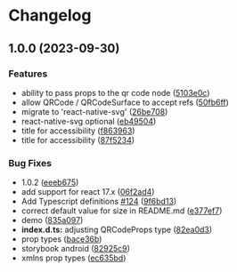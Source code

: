 # Changelog

## 1.0.0 (2023-09-30)


### Features

* ability to pass props to the qr code node ([5103e0c](https://github.com/rosskhanas/react-qr-code/commit/5103e0caa5e49f011fa68ddc01f9a156da6fcc84))
* allow QRCode / QRCodeSurface to accept refs ([50fb6ff](https://github.com/rosskhanas/react-qr-code/commit/50fb6ff09f22d2428be79f868032037433f767a8))
* migrate to 'react-native-svg' ([26be708](https://github.com/rosskhanas/react-qr-code/commit/26be70884b19f654c2caa442952d2692b35fc1b2))
* react-native-svg optional ([eb49504](https://github.com/rosskhanas/react-qr-code/commit/eb4950407cf887527552d52e10af130a46fcf43d))
* title for accessibility ([f863963](https://github.com/rosskhanas/react-qr-code/commit/f863963064d6f75068cb68ae7a5e4e3e6e0d61f5))
* title for accessibility ([87f5234](https://github.com/rosskhanas/react-qr-code/commit/87f5234f057b4c5f18b6e8a63464eb51accb2a28))


### Bug Fixes

* 1.0.2 ([eeeb675](https://github.com/rosskhanas/react-qr-code/commit/eeeb6754555e29c3b576a2c1a96b34057135dc1a))
* add support for react 17.x ([06f2ad4](https://github.com/rosskhanas/react-qr-code/commit/06f2ad4d57069a17c98ccb2524bc17dd04dd6dc7))
* Add Typescript definitions [#124](https://github.com/rosskhanas/react-qr-code/issues/124) ([9f6bd13](https://github.com/rosskhanas/react-qr-code/commit/9f6bd137ff2a9ae0691bbdb4e5411216f2bcdb64))
* correct default value for size in README.md ([e377ef7](https://github.com/rosskhanas/react-qr-code/commit/e377ef73dc90f80cde3cffbb8c5fa03d7aa1e1a6))
* demo ([835a097](https://github.com/rosskhanas/react-qr-code/commit/835a097cae0a64ba389490e9e14be63ff30f0271))
* **index.d.ts:** adjusting QRCodeProps type ([82ea0d3](https://github.com/rosskhanas/react-qr-code/commit/82ea0d3cd2daeba4de8193f13a8e2c3853ab006e))
* prop types ([bace36b](https://github.com/rosskhanas/react-qr-code/commit/bace36b71c575a22af1255d0d215e45433e01403))
* storybook android ([82925c9](https://github.com/rosskhanas/react-qr-code/commit/82925c92be16afc02c4bc2f0738d7e2da9bc260c))
* xmlns prop types ([ec635bd](https://github.com/rosskhanas/react-qr-code/commit/ec635bd875cd3919f7e5cf8b831ba18942248e7c))
